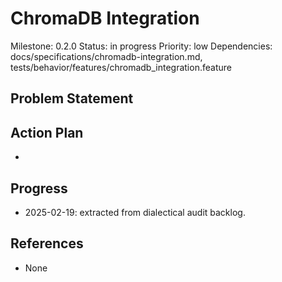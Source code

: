 # ChromaDB Integration
Milestone: 0.2.0
Status: in progress
Priority: low
Dependencies: docs/specifications/chromadb-integration.md, tests/behavior/features/chromadb_integration.feature

## Problem Statement
<description>


## Action Plan
- <tasks>

## Progress
- 2025-02-19: extracted from dialectical audit backlog.

## References
- None
